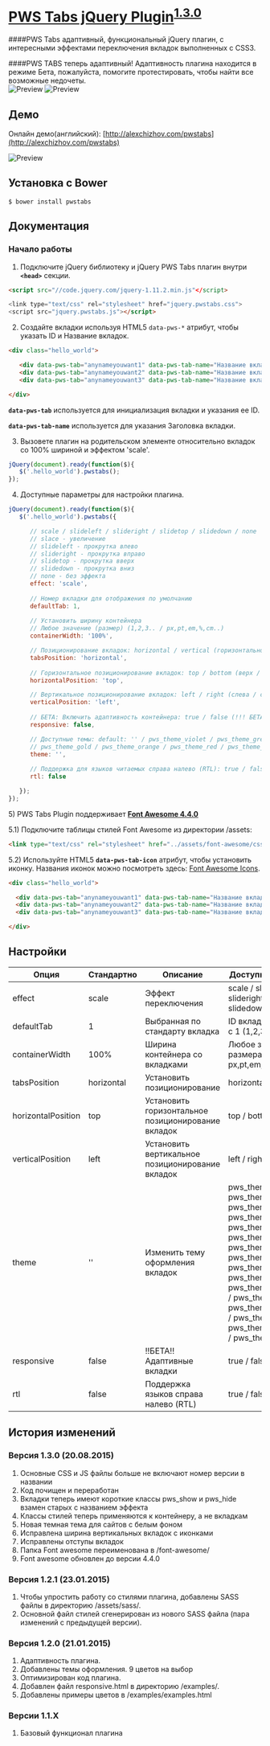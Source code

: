 # [PWS Tabs jQuery Plugin](http://alexchizhov.com/pwstabs)<sup>[1.3.0](#%D0%92%D0%B5%D1%80%D1%81%D0%B8%D1%8F-130-20082015)</sup>

####PWS Tabs адаптивный, функциональный jQuery плагин, с интересными эффектами переключения вкладок выполненных с CSS3.

####PWS TABS теперь адаптивный!
Адаптивность плагина находится в режиме Бета, пожалуйста, помогите протестировать, чтобы найти все возможные недочеты.<br>
![Preview](http://alexchizhov.com/files/themes/ac/page-templates/pwstabs/screenshots/pwstabsresponsive600.jpg) ![Preview](http://alexchizhov.com/files/themes/ac/page-templates/pwstabs/screenshots/pwstabsresponsive600menu.jpg)

## Демо

Онлайн демо(английский): [http://alexchizhov.com/pwstabs](http://alexchizhov.com/pwstabs)

![Preview](http://alexchizhov.com/files/themes/ac/page-templates/pwstabs/screenshots/pwstabs1.2.0.jpg)

## Установка с Bower

`$ bower install pwstabs`


## Документация

### Начало работы

1) Подключите jQuery библиотеку и jQuery PWS Tabs плагин внутри <strong>`<head>`</strong> секции.
```html
<script src="//code.jquery.com/jquery-1.11.2.min.js"</script>

<link type="text/css" rel="stylesheet" href="jquery.pwstabs.css">
<script src="jquery.pwstabs.js"></script>
```

2) Создайте вкладки используя HTML5 `data-pws-*` атрибут, чтобы указать ID и Название вкладок.
```html
<div class="hello_world">

   <div data-pws-tab="anynameyouwant1" data-pws-tab-name="Название вкладки 1">Первая вкладка</div>
   <div data-pws-tab="anynameyouwant2" data-pws-tab-name="Название вкладки 2">Вторая вкладка</div>
   <div data-pws-tab="anynameyouwant3" data-pws-tab-name="Название вкладки 3">Третья вкладка</div>

</div>
```

<strong>`data-pws-tab`</strong> используется для инициализация вкладки и указания ее ID.

<strong>`data-pws-tab-name`</strong> используется для указания Заголовка вкладки.

3) Вызовете плагин на родительском элементе относительно вкладок со 100% шириной и эффектом 'scale'.
```js
jQuery(document).ready(function($){
   $('.hello_world').pwstabs();
});
```

4) Доступные параметры для настройки плагина.
```js
jQuery(document).ready(function($){
   $('.hello_world').pwstabs({

      // scale / slideleft / slideright / slidetop / slidedown / none
      // slace - увеличение
      // slideleft - прокрутка влево
      // slideright - прокрутка вправо
      // slidetop - прокрутка вверх
      // slidedown - прокрутка вниз
      // none - без эффекта
      effect: 'scale', 
 
      // Номер вкладки для отображения по умолчанию
      defaultTab: 1,    
 
      // Установить ширину контейнера
      // Любое значение (размер) (1,2,3.. / px,pt,em,%,cm..)
      containerWidth: '100%',

      // Позиционирование вкладок: horizontal / vertical (горизонтальное / вертикальное)
      tabsPosition: 'horizontal',
 
      // Горизонтальное позиционирование вкладок: top / bottom (верх / низ)
      horizontalPosition: 'top',

      // Вертикальное позиционирование вкладок: left / right (слева / справа)
      verticalPosition: 'left',
      
      // БЕТА: Включить адаптивность контейнера: true / false (!!! БЕТА)
      responsive: false,

      // Доступные темы: default: '' / pws_theme_violet / pws_theme_green / pws_theme_yellow
      // pws_theme_gold / pws_theme_orange / pws_theme_red / pws_theme_purple / pws_theme_grey
      theme: '',
      
      // Поддержка для языков читаемых справа налево (RTL): true / false
      rtl: false

   });
});
```

<p>5) PWS Tabs Plugin поддерживает <strong><a href="http://fortawesome.github.io/" title="Перейти на сайт Font Awesome" target="_blank">Font Awesome 4.4.0</a></strong></p>

<p>5.1) Подключите таблицы стилей Font Awesome из директории /assets:</p>

```html
<link type="text/css" rel="stylesheet" href="../assets/font-awesome/css/font-awesome.min.css">
```

<p>5.2) Используйте HTML5 <strong><code>data-pws-tab-icon</code></strong> атрибут, чтобы установить иконку. Названия иконок можно посмотреть здесь: <a href="http://fortawesome.github.io/Font-Awesome/icons/" target="_blank">Font Awesome Icons</a>.</p>

```html
<div class="hello_world">

  <div data-pws-tab="anynameyouwant1" data-pws-tab-name="Название вкладки 1" data-pws-tab-icon="fa-heart">Первая вкладка</div>
  <div data-pws-tab="anynameyouwant2" data-pws-tab-name="Название вкладки 2" data-pws-tab-icon="fa-star">Вторая вкладка</div>
  <div data-pws-tab="anynameyouwant3" data-pws-tab-name="Название вкладки 3" data-pws-tab-icon="fa-map-marker">Третья вкладка</div>

</div>
```


## Настройки

<table>
<thead>
<tr>
<th>Опция</th>
<th>Стандартно</th>
<th>Описание</th>
<th>Доступные настройки</th>
<th>Тип</th>
</tr>
</thead>
<tbody>
<tr>
<td>effect</td>
<td>scale</td>
<td>Эффект переключения</td>
<td>scale / slideleft / slideright / slidetop / slidedown / none</td>
<td>строка</td>
</tr>
<tr>
<td>defaultTab</td>
<td>1</td>
<td>Выбранная по стандарту вкладка</td>
<td>ID вкладки, начинается с 1 (1,2,3..)</td>
<td>число</td>
</tr>
<tr>
<td>containerWidth</td>
<td>100%</td>
<td>Ширина контейнера со вкладками</td>
<td>Любое значение размера (1,2,3.. / px,pt,em,%,cm..)</td>
<td>строка</td>
</tr>
<tr>
<td>tabsPosition</td>
<td>horizontal</td>
<td>Установить позиционирование</td>
<td>horizontal / vertical</td>
<td>строка</td>
</tr>
<tr>
<td>horizontalPosition</td>
<td>top</td>
<td>Установить горизонтальное позиционирование вкладок</td>
<td>top / bottom</td>
<td>строка</td>
</tr>
<tr>
<td>verticalPosition</td>
<td>left</td>
<td>Установить вертикальное позиционирование вкладок</td>
<td>left / right</td>
<td>строка</td>
</tr>
<tr>
<td>theme</td>
<td>''</td>
<td>Изменить тему оформления вкладок</td>
<td>pws_theme_violet / pws_theme_green<br> pws_theme_yellow / pws_theme_gold<br> pws_theme_orange / pws_theme_red<br> pws_theme_purple / pws_theme_grey<br>pws_theme_dark_violet / pws_theme_dark_green<br> pws_theme_dark_yellow / pws_theme_dark_gold<br> pws_theme_dark_orange / pws_theme_dark_red<br> pws_theme_dark_purple / pws_theme_dark_grey</td>
<td>строка</td>
</tr>
<tr>
<td>responsive</td>
<td>false</td>
<td>!!БЕТА!! Адаптивные вкладки</td>
<td>true / false</td>
<td>логическое</td>
</tr>
<tr>
<td>rtl</td>
<td>false</td>
<td>Поддержка языков справа налево (RTL)</td>
<td>true / false</td>
<td>логическое</td>
</tr>
</tbody>
</table>


## История изменений

### Версия 1.3.0 (20.08.2015)
1) Основные CSS и JS файлы больше не включают номер версии в названии<br>
2) Код почищен и переработан<br>
3) Вкладки теперь имеют короткие классы pws_show и pws_hide взамен старых с названием эффекта<br>
4) Классы стилей теперь применяются к контейнеру, а не вкладкам<br>
5) Новая темная тема для сайтов с белым фоном<br>
6) Исправлена ширина вертикальных вкладок с иконками<br>
7) Исправлены отступы вкладок<br>
8) Папка Font awesome переименована в /font-awesome/<br>
9) Font awesome обновлен до версии 4.4.0

### Версия 1.2.1 (23.01.2015)
1) Чтобы упростить работу со стилями плагина, добавлены SASS файлы в директорию /assets/sass/.<br>
2) Основной файл стилей сгенерирован из нового SASS файла (пара изменений с предыдущей версии).

### Версия 1.2.0 (21.01.2015)
1) Адаптивность плагина.<br>
2) Добавлены темы оформления. 9 цветов на выбор<br>
3) Оптимизирован код плагина.<br>
4) Добавлен файл responsive.html в директорию /examples/.<br>
5) Добавлены примеры цветов в /examples/examples.html

### Версии 1.1.X
1) Базовый функционал плагина
